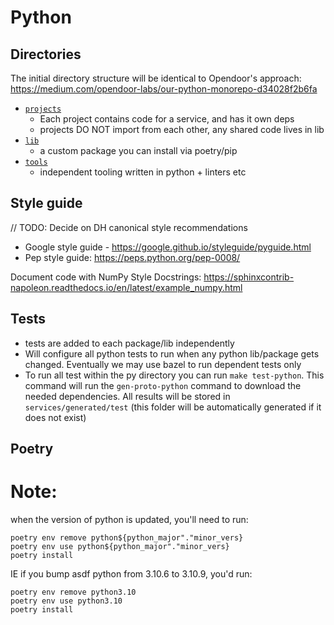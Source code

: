 # Python

## Directories

The initial directory structure will be identical to Opendoor's approach: https://medium.com/opendoor-labs/our-python-monorepo-d34028f2b6fa

- [`projects`](projects/)
  - Each project contains code for a service, and has it own deps
  - projects DO NOT import from each other, any shared code lives in lib
- [`lib`](lib/)
  - a custom package you can install via poetry/pip
- [`tools`](tools/)
  - independent tooling written in python + linters etc

## Style guide

// TODO: Decide on DH canonical style recommendations

- Google style guide - https://google.github.io/styleguide/pyguide.html
- Pep style guide: https://peps.python.org/pep-0008/

Document code with NumPy Style Docstrings: https://sphinxcontrib-napoleon.readthedocs.io/en/latest/example_numpy.html

## Tests

- tests are added to each package/lib independently
- Will configure all python tests to run when any python lib/package gets changed. Eventually we may use bazel to run dependent tests only
- To run all test within the py directory you can run `make test-python`. This command will run the `gen-proto-python` command to download the needed dependencies. All results will be stored in `services/generated/test` (this folder will be automatically generated if it does not exist)

## Poetry

# Note:

when the version of python is updated, you'll need to run:

```shell
poetry env remove python${python_major"."minor_vers}
poetry env use python${python_major"."minor_vers}
poetry install
```

IE if you bump asdf python from 3.10.6 to 3.10.9, you'd run:

```shell
poetry env remove python3.10
poetry env use python3.10
poetry install
```
